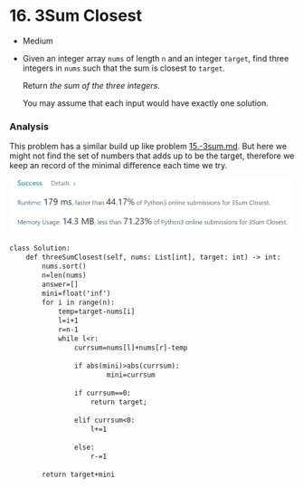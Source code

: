# 16. 3Sum Closest

* Medium
*   Given an integer array `nums` of length `n` and an integer `target`, find three integers in `nums` such that the sum is closest to `target`.

    Return _the sum of the three integers_.

    You may assume that each input would have exactly one solution.

### Analysis&#x20;

This problem has a similar build up like problem [15.-3sum.md](15.-3sum.md "mention"). But here we might not find the set of numbers that adds up to be the target, therefore we keep an record of the minimal difference each time we try.&#x20;

![](<../../.gitbook/assets/image (20) (1) (1) (1) (1) (1) (1) (1) (1) (1).png>)

```
class Solution:
    def threeSumClosest(self, nums: List[int], target: int) -> int:
        nums.sort()
        n=len(nums)
        answer=[]
        mini=float('inf')
        for i in range(n):
            temp=target-nums[i]
            l=i+1
            r=n-1
            while l<r:
                currsum=nums[l]+nums[r]-temp

                if abs(mini)>abs(currsum):
                        mini=currsum
                        
                if currsum==0:
                    return target;

                elif currsum<0:
                    l+=1

                else:
                    r-=1

        return target+mini
```
